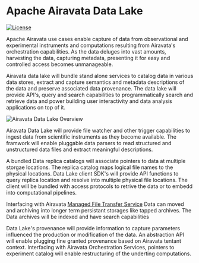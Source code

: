 <!--
    Licensed to the Apache Software Foundation (ASF) under one
    or more contributor license agreements.  See the NOTICE file
    distributed with this work for additional information
    regarding copyright ownership.  The ASF licenses this file
    to you under the Apache License, Version 2.0 (the
    "License"); you may not use this file except in compliance
    with the License.  You may obtain a copy of the License at

      http://www.apache.org/licenses/LICENSE-2.0

    Unless required by applicable law or agreed to in writing,
    software distributed under the License is distributed on an
    "AS IS" BASIS, WITHOUT WARRANTIES OR CONDITIONS OF ANY
    KIND, either express or implied.  See the License for the
    specific language governing permissions and limitations
    under the License.
-->
# Apache Airavata Data Lake

[![License](http://img.shields.io/badge/license-Apache--2-blue.svg?style=flat)](https://apache.org/licenses/LICENSE-2.0)

Apache Airavata use cases enable capture of data from observational and experimental instruments and computations resulting from Airavata's orchestration capabilities. As the data deluges into vast amounts, harvesting the data, capturing metadata, presenting it for easy and controlled access becomes unmanageable. 

Airavata data lake will bundle stand alone services to catalog data in various data stores, extract and capture semantics and metadata descriptions of the data and preserve associated data provenance. The data lake will provide API's, query and search capabilities to programmatically search and retrieve data and power building user interactivity and data analysis applications on top of it. 

![Airavata Data Lake Overview](https://cwiki.apache.org/confluence/download/attachments/165224787/Airavata%20Data%20Lake.png?version=1&modificationDate=1605020620000&api=v2)

Airavata Data Lake will provide file watcher and other trigger capabilities to ingest data from scientific instruments as they become available. The framwork will enable pluggable data parsers to read structured and unstructured data files and extract meaningful descriptions. 

A bundled Data replica catalogs will associate pointers to data at multiple storgae locations. The replica catalog maps logical file names to the physical locations. Data Lake client SDK's will provide API functions to query replica location and resolve into multiple physical file locations. The client will be bundled with access protocols to retrive the data or to embedd into computational pipelines. 

Interfacing with Airavata [Managed File Transfer Service](https://github.com/apache/airavata-mft) Data can moved and archiving into longer term persistant storages like tapped archives. The Data archives will be indexed and have search capabilities  

Data Lake's provenance will provide information to capture parameters influenced the production or modification of the data. An abstraction API will enable plugging fine granted provenance based on Airavata tentant context. Interfacing with Airavata Orchestration Services, pointers to experiment catalog will enable restructuring of the underting computations.